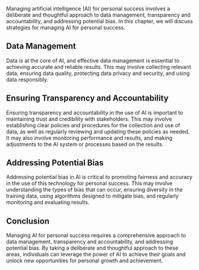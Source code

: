 
Managing artificial intelligence (AI) for personal success involves a deliberate and thoughtful approach to data management, transparency and accountability, and addressing potential bias. In this chapter, we will discuss strategies for managing AI for personal success.

Data Management
---------------

Data is at the core of AI, and effective data management is essential to achieving accurate and reliable results. This may involve collecting relevant data, ensuring data quality, protecting data privacy and security, and using data responsibly.

Ensuring Transparency and Accountability
----------------------------------------

Ensuring transparency and accountability in the use of AI is important to maintaining trust and credibility with stakeholders. This may involve establishing clear policies and procedures for the collection and use of data, as well as regularly reviewing and updating these policies as needed. It may also involve monitoring performance and results, and making adjustments to the AI system or processes based on the results.

Addressing Potential Bias
-------------------------

Addressing potential bias in AI is critical to promoting fairness and accuracy in the use of this technology for personal success. This may involve understanding the types of bias that can occur, ensuring diversity in the training data, using algorithms designed to mitigate bias, and regularly monitoring and evaluating results.

Conclusion
----------

Managing AI for personal success requires a comprehensive approach to data management, transparency and accountability, and addressing potential bias. By taking a deliberate and thoughtful approach to these areas, individuals can leverage the power of AI to achieve their goals and unlock new opportunities for personal growth and achievement.
